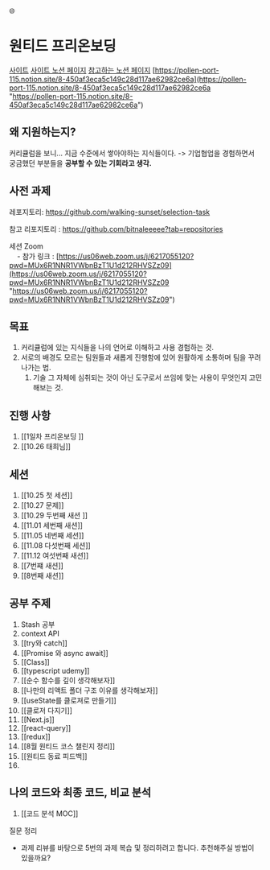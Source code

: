 🌐
# 원티드 프리온보딩
[사이트](https://www.wanted.co.kr/events/pre_ob_fe_7?utm_source=google&utm_medium=sa&utm_campaign=kr_career_edu_web_sa_application&utm_term=%ED%94%84%EB%A6%AC%EC%98%A8%EB%B3%B4%EB%94%A9&gclid=CjwKCAjwkaSaBhA4EiwALBgQaNTFVh-U4ura_YEeuMPB9w4tCjUSf4qhyP3lhKiMTyaul0odLaQP_RoCqWAQAvD_BwE)
[사이트 노션 페이지](https://pollen-port-115.notion.site/7-d0df49e24c434c1fb573b4abc64c6c51)
[참고하는 노션 페이지](https://www.notion.so/e45886a68bc94c62bca33747dba8a43e)
[https://pollen-port-115.notion.site/8-450af3eca5c149c28d117ae62982ce6a](https://pollen-port-115.notion.site/8-450af3eca5c149c28d117ae62982ce6a "https://pollen-port-115.notion.site/8-450af3eca5c149c28d117ae62982ce6a")

## 왜 지원하는지? 
커리큘럼을 보니... 지금 수준에서 쌓아야하는 지식들이다. 
-> 기업협업을 경험하면서 궁금했던 부분들을 **공부할 수 있는 기회라고 생각.** 

## 사전 과제 
레포지토리: https://github.com/walking-sunset/selection-task

참고 리포지토리 : https://github.com/bitnaleeeee?tab=repositories

세션 Zoom  
    - 참가 링크 : [https://us06web.zoom.us/j/6217055120?pwd=MUx6R1NNR1VWbnBzT1U1d212RHVSZz09](https://us06web.zoom.us/j/6217055120?pwd=MUx6R1NNR1VWbnBzT1U1d212RHVSZz09 "https://us06web.zoom.us/j/6217055120?pwd=MUx6R1NNR1VWbnBzT1U1d212RHVSZz09") 
  
## 목표
1. 커리큘럼에 있는 지식들을 나의 언어로 이해하고 사용 경험하는 것.
3. 서로의 배경도 모르는 팀원들과 새롭게 진행함에 있어 원활하게 소통하며 팀을 꾸려나가는 법.
	1. 기술 그 자체에 심취되는 것이 아닌 도구로서 쓰임에 맞는 사용이 무엇인지 고민해보는 것. 

## 진행 사항
1. [[1일차 프리온보딩 ]]
2. [[10.26 태희님]]

## 세션
1. [[10.25 첫 세션]]
2. [[10.27 문제]]
3. [[10.29 두번째 새션 ]]
4. [[11.01 세번째 새션]]
5. [[11.05 네번째 세션]]
6. [[11.08 다섯번째 세션]]
7. [[11.12 여섯번째 새션]]
8. [[7번쨰 새션]]
9. [[8번째 새션]]

## 공부 주제
1. Stash 공부
2. context API
3. [[try와 catch]]
4. [[Promise 와 async await]]
5. [[Class]]
6. [[typescript udemy]]
7. [[순수 함수를 깊이 생각해보자]]
8. [[나만의 리액트 폴더 구조 이유를 생각해보자]]
9. [[useState를 클로져로 만들기]]
10. [[클로저 다지기]]
11. [[Next.js]]
12. [[react-query]]
13. [[redux]]
14. [[8월 원티드 코스 챌린지 정리]]
15. [[원티드 동료 피드백]]
16. 

## 나의 코드와 최종 코드, 비교 분석
1. [[코드 분석 MOC]]

질문 정리
- 과제 리뷰를 바탕으로 5번의 과제 복습 및 정리하려고 합니다. 추천해주실 방법이 있을까요? 


